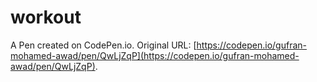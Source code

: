 # workout

A Pen created on CodePen.io. Original URL: [https://codepen.io/gufran-mohamed-awad/pen/QwLjZqP](https://codepen.io/gufran-mohamed-awad/pen/QwLjZqP).

